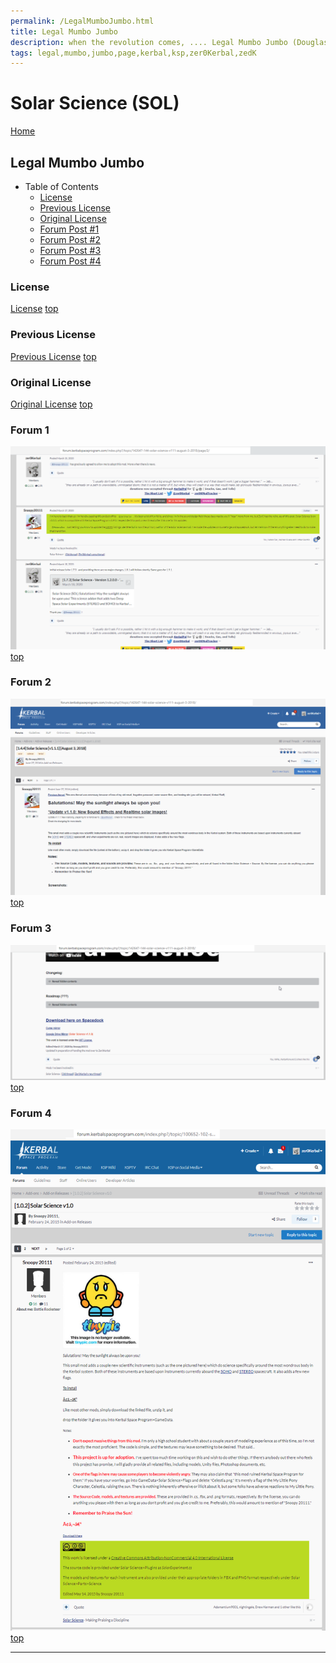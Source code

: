 ```yaml
---
permalink: /LegalMumboJumbo.html
title: Legal Mumbo Jumbo
description: when the revolution comes, .... Legal Mumbo Jumbo (Douglas Adams)
tags: legal,mumbo,jumbo,page,kerbal,ksp,zer0Kerbal,zedK
---
```


<!--
LegalMumboJumbo.md v1.0.5.1
Solar Science (SOL)
created: 01 Feb 2022
updated: 15 May 2022
-->

<script src="https://kit.fontawesome.com/0ea5493613.js" crossorigin="anonymous"></script>
<i class="fa-solid fa-file-contract fa-beat-fade fa-3x" style="--fa-beat-fade-opacity: 0.1; --fa-beat-fade-scale: 1.25;color: #6495ED" ></i>

# Solar Science (SOL)

[Home](./index.md)

## Legal Mumbo Jumbo

* Table of Contents
  * [License](#license)
  * [Previous License](#previous-license)
  * [Original License](#original-license)
  * [Forum Post #1](#forum-1)
  * [Forum Post #2](#forum-2)
  * [Forum Post #3](#forum-3)
  * [Forum Post #4](#forum-4)

### License

[License](./LegalMumboJumbo/License.md)
[top](#legal-mumbo-jumbo)

### Previous License

[Previous License](./LegalMumboJumbo/PrevLicense.txt)
[top](#legal-mumbo-jumbo)

### Original License

[Original License](./LegalMumboJumbo/OrigLicense.md)
[top](#legal-mumbo-jumbo)

### Forum 1

![Forum](./LegalMumboJumbo/FORUM-01.png)
[top](#legal-mumbo-jumbo)

### Forum 2

![Forum](./LegalMumboJumbo/FORUM-02.png)
[top](#legal-mumbo-jumbo)

### Forum 3

![Forum](./LegalMumboJumbo/FORUM-03.png)
[top](#legal-mumbo-jumbo)

### Forum 4

![Forum](./LegalMumboJumbo/FORUM-04.png)
[top](#legal-mumbo-jumbo)

---

<!-- this file CC BY-ND 4.0 by zer0Kerbal -->
